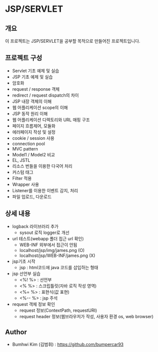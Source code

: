 JSP/SERVLET
=====================
## 개요
이 프로젝트는 JSP/SERVLET을 공부할 목적으로 만들어진 프로젝트입니다.

## 프로젝트 구성
* Servlet 기초 예제 및 실습
* JSP 기초 예제 및 실습
* 암호화
* request / response 객체
* redirect / request dispatch의 차이
* JSP 내장 객체의 이해
* 웹 어플리케이션 scope의 이해
* JSP 동작 원리 이해
* 웹 어플리케이션 디렉토리와 URL 매핑 구조
* 페이지 흐름제어, 모듈화
* 에러페이지 작성 및 설정
* cookie / session 사용
* connection pool
* MVC pattern
* Model1 / Model2 비교
* EL, JSTL
* 리소스 번들을 이용한 다국어 처리
* 커스텀 태그
* Filter 적용
* Wrapper 사용
* Listener를 이용한 이벤트 감지, 처리
* 파일 업로드, 다운로드

## 상세 내용
* logback 라이브러리 추가
    * sysout 로직 logger로 개선
* url 테스트(webapp 폴더 접근 url 확인)
    * WEB-INF 외부에서 접근이 안됨
    * localhost/jsp/img/james.png (O)
    * localhost/jsp/WEB-INF/james.png (X)
* jsp기초 시작
    * jsp : html코드에 java 코드를 삽입하는 형태
* jsp 선언부 실습
    * <%! %> : 선언부
    * <% %> : 스크립틀릿(자바 로직 작성 영역)
    * <%= %> : 표현식(값 표현)
    * <%-- %> : jsp 주석
* request 객체 정보 확인 
    * request 정보(ContextPath, requestURI)
    * request header 정보(웹브라우저가 작성, 사용자 환경 os, web browser)
 
## Author
* Bumhwi Kim (김범휘) : https://github.com/bumpercar93
